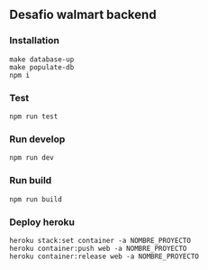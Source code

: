 ## Desafio walmart backend

### Installation

```
make database-up
make populate-db
npm i
```

### Test

```
npm run test
```

### Run develop

```
npm run dev
```

### Run build

```
npm run build
```
### Deploy heroku

```
heroku stack:set container -a NOMBRE_PROYECTO
heroku container:push web -a NOMBRE_PROYECTO
heroku container:release web -a NOMBRE_PROYECTO
```

